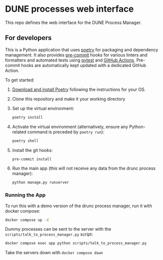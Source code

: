 # DUNE processes web interface

This repo defines the web interface for the DUNE Process Manager.

## For developers

This is a Python application that uses [poetry](https://python-poetry.org) for packaging
and dependency management. It also provides [pre-commit](https://pre-commit.com/) hooks
for various linters and formatters and automated tests using
[pytest](https://pytest.org/) and [GitHub Actions](https://github.com/features/actions).
Pre-commit hooks are automatically kept updated with a dedicated GitHub Action.

To get started:

1. [Download and install Poetry](https://python-poetry.org/docs/#installation) following the instructions for your OS.
1. Clone this repository and make it your working directory
1. Set up the virtual environment:

   ```bash
   poetry install
   ```

1. Activate the virtual environment (alternatively, ensure any Python-related command is preceded by `poetry run`):

   ```bash
   poetry shell
   ```

1. Install the git hooks:

   ```bash
   pre-commit install
   ```

1. Run the main app (this will not receive any data from the drunc process manager):

   ```bash
   python manage.py runserver
   ```

### Running the App

To run this with a demo version of the drunc process manager, run it with docker compose:

```bash
docker compose up -d
```

Dummy processes can be sent to the server with the `scripts/talk_to_process_manager.py` script:

```bash
docker compose exec app python scripts/talk_to_process_manager.py
```

Take the servers down with `docker compose down`
